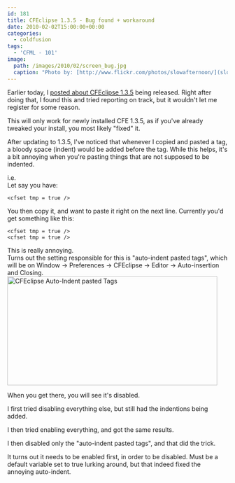 ```yaml
---
id: 181
title: CFEclipse 1.3.5 - Bug found + workaround
date: 2010-02-02T15:00:00+00:00
categories:
  - coldfusion
tags:
  - 'CFML - 101'
image: 
  path: /images/2010/02/screen_bug.jpg
  caption: "Photo by: [http://www.flickr.com/photos/slowafternoon/](slowdown)"
---
```

Earlier today, I <a title="CFEclipse 1.3.5 Released" href="https://www.placona.co.uk/cfeclipse-1-3-5-released/" target="_self">posted about CFEclipse 1.3.5</a> being released. Right after doing that, I found this and tried reporting on track, but it wouldn't let me register for some reason.

This will only work for newly installed CFE 1.3.5, as if you've already tweaked your install, you most likely "fixed" it.

After updating to 1.3.5, I've noticed that whenever I copied and pasted a tag, a bloody space (indent) would be added before the tag. While this helps, it's a bit annoying when you're pasting things that are not supposed to be indented.

<div>
  i.e.
</div>

<div>
  Let say you have:
</div>

```
<cfset tmp = true />
```

<!--more-->

<div>
  You then copy it, and want to paste it right on the next line. Currently you'd get something like this:
</div>

```
<cfset tmp = true />
<cfset tmp = true />
```

<div>
  This is really annoying.
</div>

<div>
  Turns out the setting responsible for this is "auto-indent pasted tags", which will be on Window -> Preferences -> CFEclipse -> Editor -> Auto-insertion and Closing.
</div>

<div>
  <img src="http://files.placona.co.uk/cfeclipse_release/cfeclipse_bug.jpg" alt="CFEclipse Auto-Indent pasted Tags" width="480" height="249" />
</div>

When you get there, you will see it's disabled.

I first tried disabling everything else, but still had the indentions being added.

I then tried enabling everything, and got the same results.

I then disabled only the "auto-indent pasted tags", and that did the trick.

It turns out it needs to be enabled first, in order to be disabled. Must be a default variable set to true lurking around, but that indeed fixed the annoying auto-indent.
